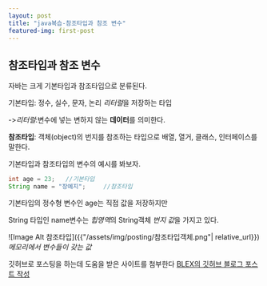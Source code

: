 ```yaml
---
layout: post
title: "java복습-참조타입과 참조 변수"
featured-img: first-post
---
```

## 참조타입과 참조 변수
자바는 크게 기본타입과 참조타입으로 분류된다.

기본타입: 정수, 실수, 문자, 논리 *리터럴*을 저장하는 타입

->*리터럴*:변수에 넣는 변하지 않는 **데이터**를 의미한다.

**참조타입**: 객체(object)의 번지를 참조하는 타입으로 배열, 열거, 클래스, 인터페이스를 말한다.

기본타입과 참조타입의 변수의 예시를 봐보자.

```java
int age = 23;   //기본타입
String name = "장예지";     //참조타입
```
기본타입의 정수형 변수인 age는 직접 값을 저장하지만

String 타입인 name변수는 *힙영역*의 String객체 *번지 값*을 가지고 있다.

![Image Alt 참조타입]({{"/assets/img/posting/참조타입객체.png"| relative_url}})
*메모리에서 변수들이 갖는 값*



깃허브로 포스팅을 하는데 도움을 받은 사이트를 첨부한다
[BLEX의 깃허브 블로그 포스트 작성](https://www.youtube.com/watch?v=LyQgkZX2ZaM)
